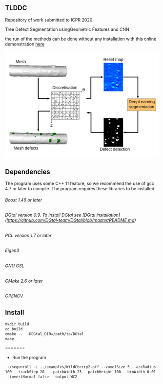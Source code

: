 ## TLDDC
<!--This code use a previous work (https://github.com/vanthonguyen/treelogdefectsegmentation). The previous work first compute a centerline from a tree mesh (by accumulation in 3D voxels) then an estimation of the surface radius is done by the studies of rectangular patch around vertices mesh. This allows the computation of delta distance for each vertices. Finally a treshold  (Rosin) is compute to distinguish wich vertices is a part of defect or not. To know more about the previous work, there is an online demo : http://ipol-geometry.loria.fr/~kerautre/ipol_demo/TDD_IPOLDemo/ and there is an article :  ICPR 2016 "Segmentation of defects on log surface from terrestrial Lidar data".

Here, we want to explore an other use of the centerline. The main idea, is using centerline to unroll tree mesh, then work on 2D image with an intensity able to represent defect shape. This image may be usefull to labeling task, segmentation task, and clasification task. -->
Repository of work submitted to ICPR 2020:

Tree Defect Segmentation usingGeometric Features and CNN


the run of the methods can be done without any installation with this online demonstration [here](http://kerautret.github.io/TLDDC)

![alt text](pipeline.png?raw=true "A quoi ça sert ?")

## Dependencies
The program uses some C++ 11 feature, so we recommend the use of gcc 4.7 or later to compile. The program requires these libraries to be installed:
###### Boost 1.46 or later
###### DGtal version 0.9. To install DGtal see [DGtal installation] (https://github.com/DGtal-team/DGtal/blob/master/README.md)
###### PCL version 1.7 or later
###### Eigen3
###### GNU GSL
###### CMake 2.6 or later
###### OPENCV

## Install
```
mkdir build
cd build
cmake ..  -DDGtal_DIR=/path/to/DGtal
make
```

=======
* Run the program
```
 ./segunroll -i ../examples/WildCherry2.off --voxelSize 5 --accRadius 100 --trackStep 20  --patchWidth 25 --patchHeight 100 --binWidth 0.01 --invertNormal false --output WC2

```
